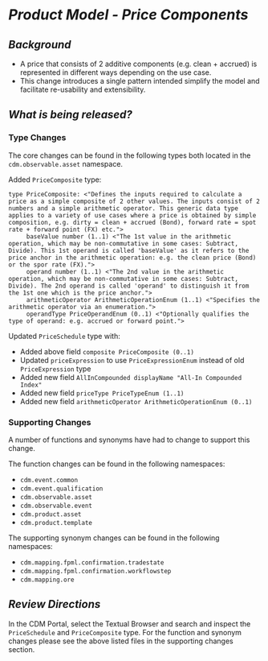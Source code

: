 # *Product Model - Price Components*

## _Background_
- A price that consists of 2 additive components (e.g. clean + accrued) is represented in different ways depending on the use case. 
- This change introduces a single pattern intended simplify the model and facilitate re-usability and extensibility.

## _What is being released?_

### Type Changes
The core changes can be found in the following types both located in the `cdm.observable.asset` namespace.

Added `PriceComposite` type:

```
type PriceComposite: <"Defines the inputs required to calculate a price as a simple composite of 2 other values. The inputs consist of 2 numbers and a simple arithmetic operator. This generic data type applies to a variety of use cases where a price is obtained by simple composition, e.g. dirty = clean + accrued (Bond), forward rate = spot rate + forward point (FX) etc.">
     baseValue number (1..1) <"The 1st value in the arithmetic operation, which may be non-commutative in some cases: Subtract, Divide). This 1st operand is called 'baseValue' as it refers to the price anchor in the arithmetic operation: e.g. the clean price (Bond) or the spor rate (FX).">
     operand number (1..1) <"The 2nd value in the arithmetic operation, which may be non-commutative in some cases: Subtract, Divide). The 2nd operand is called 'operand' to distinguish it from the 1st one which is the price anchor.">
     arithmeticOperator ArithmeticOperationEnum (1..1) <"Specifies the arithmetic operator via an enumeration.">
     operandType PriceOperandEnum (0..1) <"Optionally qualifies the type of operand: e.g. accrued or forward point.">
```

Updated `PriceSchedule` type with:
- Added above field `composite PriceComposite (0..1)`
- Updated `priceExpression` to use `PriceExpressionEnum` instead of old `PriceExpression` type
- Added new field `AllInCompounded displayName "All-In Compounded Index"`
- Added new field `priceType PriceTypeEnum (1..1)`
- Added new field `arithmeticOperator ArithmeticOperationEnum (0..1)`

### Supporting Changes
A number of functions and synonyms have had to change to support this change. 

The function changes can be found in the following namespaces:
- `cdm.event.common` 
- `cdm.event.qualification`
- `cdm.observable.asset`
- `cdm.observable.event`
- `cdm.product.asset`
- `cdm.product.template`

The supporting synonym changes can be found in the following namespaces:
- `cdm.mapping.fpml.confirmation.tradestate`
- `cdm.mapping.fpml.confirmation.workflowstep`
- `cdm.mapping.ore`

## _Review Directions_

In the CDM Portal, select the Textual Browser and search and inspect the `PriceSchedule` and `PriceComposite` type. For the function and synonym changes please see the above listed files in the supporting changes section.
